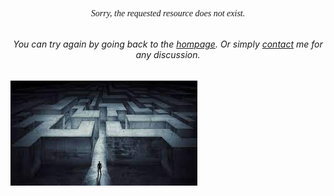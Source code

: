 
<h6 style="font-family:verdana;">
    <p align = center>
        Sorry, the requested resource does not exist.
    </p>
</h6>
    

<h6>
    <p align = center>
    You can try again by going back to the <a href="https://laxman-lakhan.github.io">hompage</a>. Or simply <a href="laxmansingh.lakhan@gmail.com">contact</a> me for any discussion.
    </p>
</h6>


<img src=/images/Unknown.jpeg> 


